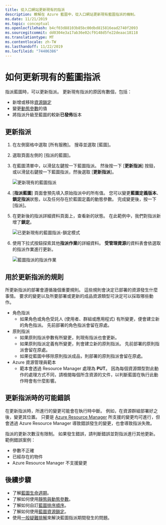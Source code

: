 ```yaml
---
title: 從入口網站更新現有的指派
description: 瞭解在 Azure 藍圖中，從入口網站更新現有藍圖指派的機制。
ms.date: 11/21/2019
ms.topic: conceptual
ms.openlocfilehash: b4cf03d88103b85bc00dbd815816ead2740f2093
ms.sourcegitcommit: dd0304e3a17ab36e02cf9148d5fe22deaac18118
ms.translationtype: MT
ms.contentlocale: zh-TW
ms.lasthandoff: 11/22/2019
ms.locfileid: "74406386"
---
```

# <a name="how-to-update-an-existing-blueprint-assignment"></a>如何更新現有的藍圖指派

指派藍圖時，可以更新指派。 更新現有指派的原因有數個，包括：

- 新增或移除[資源鎖定](../concepts/resource-locking.md)
- 變更[動態參數](../concepts/parameters.md#dynamic-parameters)的值
- 將指派升級至藍圖的較新**已發佈**版本

## <a name="updating-assignments"></a>更新指派

1. 在左側窗格中選取 [所有服務]。 搜尋並選取 [藍圖]。

1. 選取頁面左側的 [指派的藍圖]。

1. 在藍圖清單中，以滑鼠左鍵按一下藍圖指派。 然後按一下 [**更新指派**] 按鈕，或以滑鼠右鍵按一下藍圖指派，然後選取 [**更新指派**]。

   ![更新現有的藍圖指派](../media/update-existing-assignments/update-assignment.png)

1. [**指派藍圖**] 頁面會預先填入原始指派中的所有值。
   您可以變更**藍圖定義版本**、**鎖定指派**狀態，以及任何存在於藍圖定義的動態參數。 完成變更後，按一下 [指派]。

1. 在更新後的指派詳細資料頁面上，查看新的狀態。 在此範例中，我們對指派新增了**鎖定**。

   ![已更新現有的藍圖指派-鎖定模式](../media/update-existing-assignments/updated-assignment.png)

1. 使用下拉式按鈕探索其他**指派作業**的詳細資料。 **受管理資源**的資料表會依選取的指派作業進行更新。

   ![藍圖指派的指派作業](../media/update-existing-assignments/assignment-operations.png)

## <a name="rules-for-updating-assignments"></a>用於更新指派的規則

所更新指派的部署會遵循幾個重要規則。 這些規則會決定已部署的資源發生什麼事情。 要求的變更以及所要部署或更新的成品資源類型可決定可以採取哪些動作。

- 角色指派
  - 如果角色或角色受託人 (使用者、群組或應用程式) 有所變更，便會建立新的角色指派。 先前部署的角色指派會留在原處。
- 原則指派
  - 如果原則指派參數有所變更，則現有指派也會更新。
  - 如果原則指派定義有所變更，則會建立新的原則指派。
    先前部署的原則指派會留在原處。
  - 如果從藍圖中移除原則指派成品，則部署的原則指派會留在原處。
- Azure 資源管理員範本
  - 範本會透過 Resource Manager 處理為 **PUT**。 因為每個資源類型對此動作的處理方式不同，請檢閱每個所含資源的文件，以判斷藍圖在執行此動作時會有什麼影響。

## <a name="possible-errors-on-updating-assignments"></a>更新指派時的可能錯誤

在更新指派時，所進行的變更可能會在執行時中斷。 例如，在資源群組部署好之後，變更其位置。 只要是 [Azure Resource Manager](../../../azure-resource-manager/resource-group-overview.md) 所支援的變更均可進行，但會透過 Azure Resource Manager 導致錯誤發生的變更，也會導致指派失敗。

指派的更新次數沒有限制。 如果發生錯誤，請判斷錯誤並對指派進行其他更新。  範例錯誤案例：

- 參數不正確
- 已經存在的物件
- Azure Resource Manager 不支援變更

## <a name="next-steps"></a>後續步驟

- 了解[藍圖生命週期](../concepts/lifecycle.md)。
- 了解如何使用[靜態與動態參數](../concepts/parameters.md)。
- 了解如何自訂[藍圖排序順序](../concepts/sequencing-order.md)。
- 了解如何使用[藍圖資源鎖定](../concepts/resource-locking.md)。
- 使用[一般疑難排解](../troubleshoot/general.md)來解決藍圖指派期間發生的問題。